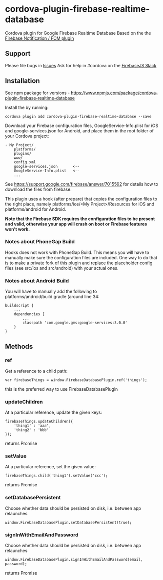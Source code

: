 # cordova-plugin-firebase-realtime-database
Cordova plugin for Google Firebase Realtime Database
Based on the the [Firebase Notification / FCM plugin](https://github.com/arnesson/cordova-plugin-firebase)


## Support
Please file bugs in [Issues](https://github.com/hbmartin/cordova-plugin-firebase-realtime-database/issues)
Ask for help in #cordova on the [FirebaseJS Slack](https://firebasejs.slack.com/)

## Installation
See npm package for versions - https://www.npmjs.com/package/cordova-plugin-firebase-realtime-database

Install the by running:
```
cordova plugin add cordova-plugin-firebase-realtime-database --save
```
Download your Firebase configuration files, GoogleService-Info.plist for iOS and google-services.json for Android, and place them in the root folder of your Cordova project:

```
- My Project/
    platforms/
    plugins/
    www/
    config.xml
    google-services.json       <--
    GoogleService-Info.plist   <--
    ...
```

See https://support.google.com/firebase/answer/7015592 for details how to download the files from firebase.

This plugin uses a hook (after prepare) that copies the configuration files to the right place, namely platforms/ios/\<My Project\>/Resources for iOS and platforms/android for Android.

**Note that the Firebase SDK requires the configuration files to be present and valid, otherwise your app will crash on boot or Firebase features won't work.**

### Notes about PhoneGap Build

Hooks does not work with PhoneGap Build. This means you will have to manually make sure the configuration files are included. One way to do that is to make a private fork of this plugin and replace the placeholder config files (see src/ios and src/android) with your actual ones.

### Notes about Android Build

You will have to manually add the following to platforms/android/build.gradle (around line 34:
```
buildscript {
	...
	dependencies { 
		...
		classpath 'com.google.gms:google-services:3.0.0'
	}
}
````

## Methods

### ref

Get a reference to a child path:
```
var firebaseThings = window.FirebaseDatabasePlugin.ref('things');
```
this is the preferred way to use FirebaseDatabasePlugin

### updateChildren

At a particular reference, update the given keys:
```
firebaseThings.updateChildren({
    'thing1' : 'aaa',
    'thing2' : 'bbb'
});
```
returns Promise

### setValue

At a particular reference, set the given value:
```
firebaseThings.child('thing1').setValue('ccc');
```
returns Promise

### setDatabasePersistent

Choose whether data should be persisted on disk, i.e. between app relaunches
```
window.FirebaseDatabasePlugin.setDatabasePersistent(true);
```

### signInWithEmailAndPassword

Choose whether data should be persisted on disk, i.e. between app relaunches
```
window.FirebaseDatabasePlugin.signInWithEmailAndPassword(email, password);
```
returns Promise

